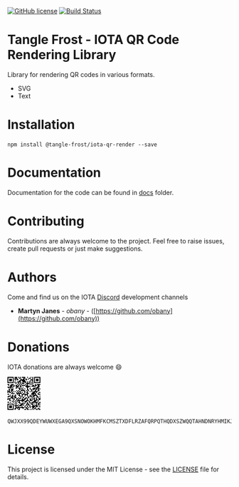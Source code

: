 [![GitHub license](https://img.shields.io/badge/license-MIT-blue.svg)](https://raw.githubusercontent.com/tangle-frost/iota-qr-render/master/LICENSE) [![Build Status](https://travis-ci.org/tangle-frost/iota-qr-render.svg?branch=master)](https://travis-ci.org/tangle-frost/iota-qr-render) 

# Tangle Frost - IOTA QR Code Rendering Library

Library for rendering QR codes in various formats.

* SVG
* Text

# Installation

```shell
npm install @tangle-frost/iota-qr-render --save
```

# Documentation

Documentation for the code can be found in [docs](./docs/README.md) folder.

# Contributing

Contributions are always welcome to the project. Feel free to raise issues, create pull requests or just make suggestions.

# Authors

Come and find us on the IOTA [Discord](https://discordapp.com/invite/fNGZXvh) development channels

* **Martyn Janes** - *obany* - ([https://github.com/obany](https://github.com/obany))

# Donations

IOTA donations are always welcome :smile:

![QR Code for Trinity](./donation.png)

```shell
QWJXX99QDEYWUWXEGA9QXSNOWOKHMFKCMSZTXDFLRZAFQRPQTHQDXSZWQQTAHNDNRYHMIKJYWQLKTFHBWSAOJDHAMB
```

# License

This project is licensed under the MIT License - see the [LICENSE](./LICENSE) file for details.
